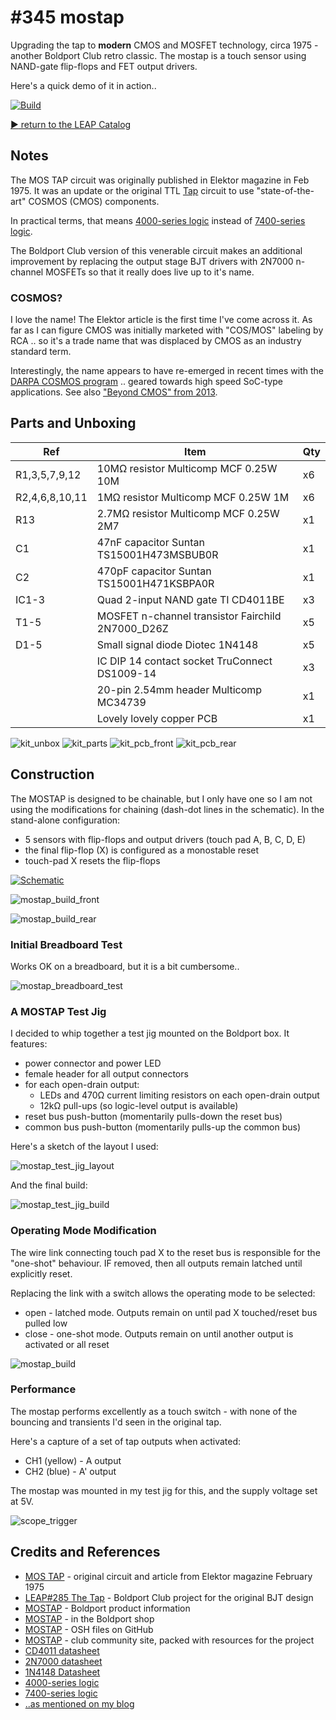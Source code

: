 # #345 mostap

Upgrading the tap to **modern** CMOS and MOSFET technology, circa 1975 - another Boldport Club retro classic.
The mostap is a touch sensor using NAND-gate flip-flops and FET output drivers.

Here's a quick demo of it in action..

[![Build](./assets/mostap_build.jpg?raw=true)](https://www.youtube.com/watch?v=TFuhajrzV-M)

[:arrow_forward: return to the LEAP Catalog](https://leap.tardate.com)

## Notes

The MOS TAP circuit was originally published in Elektor magazine in Feb 1975.
It was an update or the original TTL [Tap](../tap) circuit to use
"state-of-the-art" COSMOS (CMOS) components.

In practical terms, that means [4000-series logic](https://en.wikipedia.org/wiki/4000_series)
instead of [7400-series logic](https://en.wikipedia.org/wiki/7400_series).

The Boldport Club version of this venerable circuit makes an additional improvement by
replacing the output stage BJT drivers with 2N7000 n-channel MOSFETs so that it really does
live up to it's name.

### COSMOS?

I love the name! The Elektor article is the first time I've come across it.
As far as I can figure CMOS was initially marketed with "COS/MOS" labeling by RCA .. so it's a trade name that was displaced by CMOS as an industry standard term.

Interestingly, the name appears to have re-emerged in recent times with the
[DARPA COSMOS program](https://www.darpa.mil/program/compound-semiconductor-materials-on-silicon) .. geared towards high speed SoC-type applications.
See also ["Beyond CMOS" from 2013](https://www.ncbi.nlm.nih.gov/pmc/articles/PMC3928903/).


## Parts and Unboxing

| Ref            | Item                                                          | Qty |
|----------------|---------------------------------------------------------------|-----|
| R1,3,5,7,9,12  | 10MΩ resistor Multicomp MCF 0.25W 10M                         |  x6 |
| R2,4,6,8,10,11 | 1MΩ resistor Multicomp MCF 0.25W 1M                           |  x6 |
| R13            | 2.7MΩ resistor Multicomp MCF 0.25W 2M7                        |  x1 |
| C1             | 47nF capacitor Suntan TS15001H473MSBUB0R                      |  x1 |
| C2             | 470pF capacitor Suntan TS15001H471KSBPA0R                     |  x1 |
| IC1-3          | Quad 2-input NAND gate TI CD4011BE                            |  x3 |
| T1-5           | MOSFET n-channel transistor Fairchild 2N7000_D26Z             |  x5 |
| D1-5           | Small signal diode Diotec 1N4148                              |  x5 |
|                | IC DIP 14 contact socket TruConnect DS1009-14                 |  x3 |
|                | 20-pin 2.54mm header Multicomp MC34739                        |  x1 |
|                | Lovely lovely copper PCB                                      |  x1 |


![kit_unbox](./assets/kit_unbox.jpg?raw=true)
![kit_parts](./assets/kit_parts.jpg?raw=true)
![kit_pcb_front](./assets/kit_pcb_front.jpg?raw=true)
![kit_pcb_rear](./assets/kit_pcb_rear.jpg?raw=true)

## Construction

The MOSTAP is designed to be chainable, but I only have one so I am not using the modifications for chaining
(dash-dot lines in the schematic).
In the stand-alone configuration:

* 5 sensors with flip-flops and output drivers (touch pad A, B, C, D, E)
* the final flip-flop (X) is configured as a monostable reset
* touch-pad X resets the flip-flops

[![Schematic](./assets/mostap_schematic.png?raw=true)](https://github.com/boldport/mostap/raw/master/docs/schematics.pdf)

![mostap_build_front](./assets/mostap_build_front.jpg?raw=true)

![mostap_build_rear](./assets/mostap_build_rear.jpg?raw=true)

### Initial Breadboard Test

Works OK on a breadboard, but it is a bit cumbersome..

![mostap_breadboard_test](./assets/mostap_breadboard_test.jpg?raw=true)

### A MOSTAP Test Jig

I decided to whip together a test jig mounted on the Boldport box. It features:

* power connector and power LED
* female header for all output connectors
* for each open-drain output:
  * LEDs and 470Ω current limiting resistors on each open-drain output
  * 12kΩ pull-ups (so logic-level output is available)
* reset bus push-button (momentarily pulls-down the reset bus)
* common bus push-button (momentarily pulls-up the common bus)

Here's a sketch of the layout I used:

![mostap_test_jig_layout](./assets/mostap_test_jig_layout.jpg?raw=true)

And the final build:

![mostap_test_jig_build](./assets/mostap_test_jig_build.jpg?raw=true)


### Operating Mode Modification

The wire link connecting touch pad X to the reset bus is responsible
for the "one-shot" behaviour. IF removed, then all outputs remain latched until explicitly reset.

Replacing the link with a switch allows the operating mode to be selected:

* open - latched mode. Outputs remain on until pad X touched/reset bus pulled low
* close - one-shot mode. Outputs remain on until another output is activated or all reset

![mostap_build](./assets/mostap_build.jpg?raw=true)

### Performance

The mostap performs excellently as a touch switch - with none of the bouncing and transients I'd seen in the original tap.

Here's a capture of a set of tap outputs when activated:

* CH1 (yellow) - A output
* CH2 (blue) - A' output

The mostap was mounted in my test jig for this, and the supply voltage set at 5V.

![scope_trigger](./assets/scope_trigger.gif?raw=true)

## Credits and References
* [MOS TAP](./assets/elektor-02-75-MOSTAP.pdf?raw=true) - original circuit and article from Elektor magazine February 1975
* [LEAP#285 The Tap](../tap) - Boldport Club project for the original BJT design
* [MOSTAP](https://www.boldport.com/products/mostap) - Boldport product information
* [MOSTAP](http://www.boldport.club/shop/product/977922148) - in the Boldport shop
* [MOSTAP](https://github.com/boldport/mostap) - OSH files on GitHub
* [MOSTAP](http://community.boldport.club/projects/p05-tap/) - club community site, packed with resources for the project
* [CD4011 datasheet](https://www.futurlec.com/4000Series/CD4011.shtml)
* [2N7000 datasheet](https://www.futurlec.com/Transistors/2N7000.shtml)
* [1N4148 Datasheet](https://www.futurlec.com/Diodes/1N4148.shtml)
* [4000-series logic](https://en.wikipedia.org/wiki/4000_series)
* [7400-series logic](https://en.wikipedia.org/wiki/7400_series)
* [..as mentioned on my blog](https://blog.tardate.com/2017/10/leap345-boldport-club-mostap.html)
